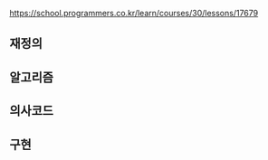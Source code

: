 https://school.programmers.co.kr/learn/courses/30/lessons/17679

## 재정의 



## 알고리즘



## 의사코드




## 구현




